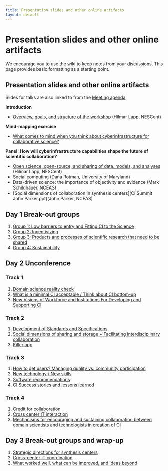 ```yaml
---
title: Presentation slides and other online artifacts
layout: default
---
```

# Presentation slides and other online artifacts

We encourage you to use the wiki to keep notes from your discussions. This page provides basic formatting as a starting point. 

## Presentation slides and other online artifacts 

Slides for talks are also linked to from the [Meeting agenda](Agenda.html)

**Introduction** 

* [Overview, goals, and structure of the workshop](CI_Summit_Intro.pdf) (Hilmar Lapp, NESCent)

**Mind-mapping exercise** 

* [What comes to mind when you think about cyberinfrastructure for collaborative science?](Concept_map_collabsci.pdf) 

**Panel: How will cyberinfrastructure capabilities shape the future of scientific collaboration?**

* [Open science, open-source, and sharing of data, models, and analyses](CI_Summit_-_Open_Science,_open_source,_open_data.pdf) (Hilmar Lapp, NESCent) 
* Social computing (Dana Rotman, University of Maryland) 
* Data-driven science: the importance of objectivity and evidence (Mark Schildhauer, NCEAS) 
* [Social dimensions of collaboration in synthesis centers](CI Summit John Parker.ppt)(John Parker, NCEAS)

## Day 1 Break-out groups

1. [Group 1: Low barriers to entry and Fitting CI to the Science](Day_1_Breakouts.html) 
2. [Group 2: Incentivizing](Group_2:_Incentivizing.html) 
3. [Group 3: Products and processes of scientific research that need to be shared](Group_3:_Products_and_processes_of_scientific_research_that_need_to_be_shared.html)
4. [Group 4: Sustainability](Group_4:_Sustainability.html)

## Day 2 Unconference 

### Track 1 
1. [Domain science reality check](Domain_science_reality_check.html)
2. [What is a minimal CI acceptable / Think about CI bottom-up](What_is_a_minimal_CI_acceptable_.2F_Think_about_CI_bottom-up.html)
3. [New Visions of Workforce and Institutions For Developing and Supporting CI](New_Visions_of_Workforce_and_Institutions_For_Developing_and_Supporting_CI.html)

### Track 2 
1. [Development of Standards and Specifications](Development_of_Standards_and_Specifications.html) 
2. [Social dimensions of sharing and storage + Facilitating interdisciplinary collaboration](Social_dimensions_of_sharing_and_storage_.2B_Facilitating_interdisciplinary_collaboration)
3. [Killer app](Killer_app.html)

### Track 3 
1. [How to get users? Managing quality vs. community participation](How_to_get_users.3F_Managing_quality_vs._community_participation.html)
2. [New technology / New skills](New_technology_.2F_New_skills.html)
3. [Software recommendations](Software_recommendations.html)
4. [CI Success stories and lessons learned](CI_Success_stories_and_lessons_learned.html)

### Track 4 
1. [Credit for collaboration](Reward_.2F_Credit_for_collaboration.html)
2. [Cross center IT interaction](Cross_center_IT_interaction.html)
3. [Mechanisms for encouraging and sustaining  collaboration between domain scientists and technologists in creation of CI](Mechanisms_for_encouraging_and_sustaining_collaboration_between_domain_scientists_and_technologists_in_creation_of_CI.html)

## Day 3 Break-out groups and wrap-up 

1. [Strategic directions for synthesis centers](Strategic_directions_for_synthesis_centers.html)
2. [Cross-center IT coordination](Cross-center_IT_coordination.html)
3. [What worked well, what can be improved, and ideas beyond](Day_3_Wrapup.html)
